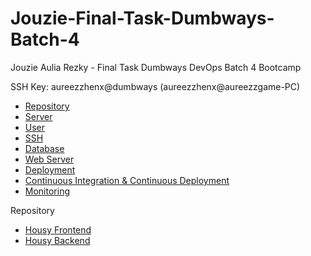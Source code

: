 # Jouzie-Final-Task-Dumbways-Batch-4
Jouzie Aulia Rezky - Final Task Dumbways DevOps Batch 4 Bootcamp

SSH Key: aureezzhenx@dumbways (aureezzhenx@aureezzgame-PC)

- [Repository](https://github.com/aureezzhenx/Jouzie-Final-Task-Dumbways-Batch-4/tree/main/Repository)
- [Server](https://github.com/aureezzhenx/Jouzie-Final-Task-Dumbways-Batch-4/tree/main/Server)
- [User](https://github.com/aureezzhenx/Jouzie-Final-Task-Dumbways-Batch-4/tree/main/User)
- [SSH](https://github.com/aureezzhenx/Jouzie-Final-Task-Dumbways-Batch-4/tree/main/SSH)
- [Database](https://github.com/aureezzhenx/Jouzie-Final-Task-Dumbways-Batch-4/tree/main/Database)
- [Web Server](https://github.com/aureezzhenx/Jouzie-Final-Task-Dumbways-Batch-4/tree/main/Web%20Server)
- [Deployment](https://github.com/aureezzhenx/Jouzie-Final-Task-Dumbways-Batch-4/tree/main/Deployment)
- [Continuous Integration & Continuous Deployment](https://github.com/aureezzhenx/Jouzie-Final-Task-Dumbways-Batch-4/tree/main/CICD)
- [Monitoring](https://github.com/aureezzhenx/Jouzie-Final-Task-Dumbways-Batch-4/tree/main/Monitoring)

Repository
- [Housy Frontend](https://github.com/aureezzhenx/housy-backend)
- [Housy Backend](https://github.com/aureezzhenx/housy-backend)

